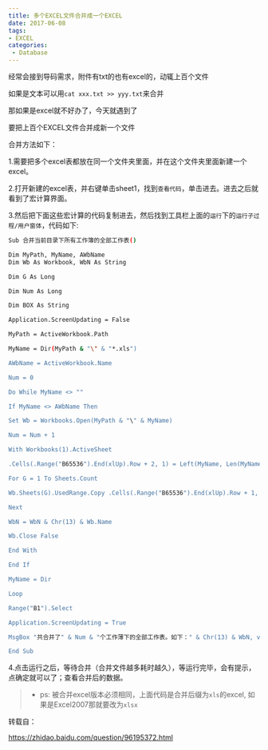 ```yaml
---
title: 多个EXCEL文件合并成一个EXCEL
date: 2017-06-08
tags:
- EXCEL
categories:
 - Database
---
```



经常会接到导码需求，附件有txt的也有excel的，动辄上百个文件

如果是文本可以用`cat xxx.txt >> yyy.txt`来合并

那如果是excel就不好办了，今天就遇到了

要把上百个EXCEL文件合并成新一个文件

合并方法如下：

1.需要把多个excel表都放在同一个文件夹里面，并在这个文件夹里面新建一个excel。

2.打开新建的excel表，并右键单击sheet1，找到`查看代码`，单击进去。进去之后就看到了宏计算界面。

3.然后把下面这些宏计算的代码复制进去，然后找到工具栏上面的`运行`下的`运行子过程/用户窗体`，代码如下:

```bash
Sub 合并当前目录下所有工作簿的全部工作表()

Dim MyPath, MyName, AWbName
Dim Wb As Workbook, WbN As String

Dim G As Long

Dim Num As Long

Dim BOX As String

Application.ScreenUpdating = False

MyPath = ActiveWorkbook.Path

MyName = Dir(MyPath & "\" & "*.xls")

AWbName = ActiveWorkbook.Name

Num = 0

Do While MyName <> ""

If MyName <> AWbName Then

Set Wb = Workbooks.Open(MyPath & "\" & MyName)

Num = Num + 1

With Workbooks(1).ActiveSheet

.Cells(.Range("B65536").End(xlUp).Row + 2, 1) = Left(MyName, Len(MyName) - 4)

For G = 1 To Sheets.Count

Wb.Sheets(G).UsedRange.Copy .Cells(.Range("B65536").End(xlUp).Row + 1, 1)

Next

WbN = WbN & Chr(13) & Wb.Name

Wb.Close False

End With

End If

MyName = Dir

Loop

Range("B1").Select

Application.ScreenUpdating = True

MsgBox "共合并了" & Num & "个工作薄下的全部工作表。如下：" & Chr(13) & WbN, vbInformation, "提示"

End Sub
```

4.点击运行之后，等待合并（合并文件越多耗时越久），等运行完毕，会有提示，点确定就可以了；查看合并后的数据。

>* ps: 被合并excel版本必须相同，上面代码是合并后缀为`xls`的excel, 如果是Excel2007那就要改为`xlsx`

转载自：

https://zhidao.baidu.com/question/96195372.html


